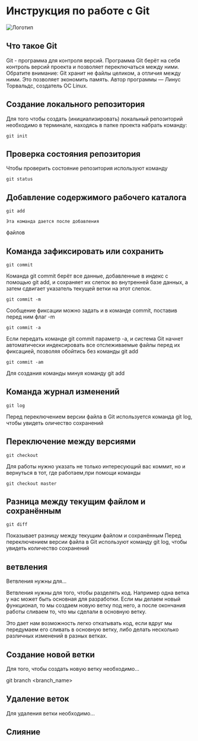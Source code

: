 # **Инструкция по работе с Git**

![Логотип](images/Logo.jpg)

## Что такое Git

Git - программа для контроля версий.
Программа Git берёт на себя контроль версий проекта и позволяет переключаться между ними. Обратите внимание: Git хранит не файлы целиком, а отличия между ними. Это позволяет
экономить память. Автор программы — Линус Торвальдс, создатель ОС Linux.

## Создание локального репозитория

Для того чтобы создать (инициализировать) локальный репозиторий необходимо в терминале, находясь в папке проекта набрать команду:

    git init
    
## Проверка состояния репозитория 

Чтобы проверить состояние репозитория используют команду 

    git status

## Добавление содержимого рабочего каталога

    git add

    Эта команда дается после добавления
файлов

## Команда зафиксировать или сохранить

    git commit

Команда git commit берёт все данные, добавленные в индекс с помощью git add, и сохраняет их слепок во внутренней базе данных, а затем сдвигает указатель текущей ветки на этот слепок.    

    git commit -m

Сообщение фиксации можно задать и в команде commit, поставив перед ним флаг -m

    git commit -a

Если передать команде git commit параметр -a, и система Git начнет автоматически индексировать все отслеживаемые файлы перед их фиксацией, позволяя обойтись без команды
git add 
 
    git commit -am

Для создания команды минуя команду git add

## Команда журнал изменений

    git log

Перед переключением версии файла в Git используется команда git log, чтобы увидеть оличество сохранений
    
## Переключение между версиями

    git checkout

Для работы нужно указать не только интересующий вас коммит, но и вернуться в тот, где работаем,при помощи команды 
                                         
    git checkout master

## Разница между текущим файлом и сохранённым

    git diff

Показывает разницу между текущим файлом и сохранённым
Перед переключением версии файла в Git используют команду git log, чтобы увидеть количество сохранений



## ветвления 

Ветвления нужны для... 


Ветвления нужны для того, чтобы разделять код. Например одна ветка у нас может быть основная для разработки. Если мы делаем новый функционал, то мы создаем новую ветку под него, а после окончания работы сливаем то, что мы сделали в основную ветку.

Это дает нам возможность легко откатывать код, если вдруг мы передумаем его сливать в основную ветку, либо делать несколько различных изменений в разных ветках.


## Создание новой ветки

Для того, чтобы создать новую ветку необходимо...


git branch <branch_name>

## Удаление веток

Для удаления ветки необходимо...

## Слияние
